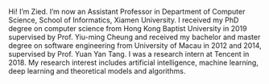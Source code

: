 Hi! I’m Zied. I’m now an Assistant Professor in Department of Computer Science, School of Informatics, Xiamen University. I received my PhD degree on computer science from Hong Kong Baptist University in 2019 supervised by Prof. Yiu-ming Cheung and received my bachelor and master degree on software engineering from University of Macau in 2012 and 2014, supervised by Prof. Yuan Yan Tang. I was a research intern at Tencent in 2018. My research interest includes artificial intelligence, machine learning, deep learning and theoretical models and algorithms.

<!---
👋 Hi, I’m @zyeid
- 👀 I’m interested in ...
- 🌱 I’m currently learning ...
- 💞️ I’m looking to collaborate on ...
- 📫 How to reach me ...>

<!---
zyeid/zyeid is a ✨ special ✨ repository because its `README.md` (this file) appears on your GitHub profile.
You can click the Preview link to take a look at your changes.
--->
